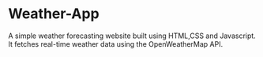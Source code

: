 # Weather-App
A simple weather forecasting website built using HTML,CSS and Javascript.
It fetches real-time weather data using the OpenWeatherMap API.


